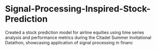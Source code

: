 # Signal-Processing-Inspired-Stock-Prediction

Created a stock prediction model for airline equities using time series analysis and performance metrics during the Citadel Summer Invitational Datathon, showcasing application of signal processing in financ
